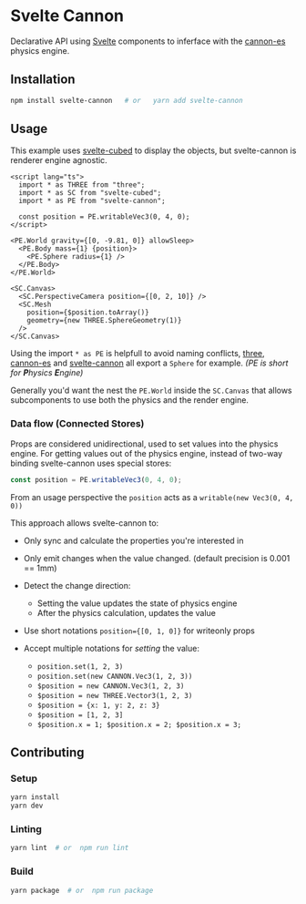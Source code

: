# Svelte Cannon

Declarative API using [Svelte](https://svelte.dev/) components to inferface with the [cannon-es](https://pmndrs.github.io/cannon-es/) physics engine.

## Installation

```sh
npm install svelte-cannon   # or   yarn add svelte-cannon
```

## Usage

This example uses [svelte-cubed](https://svelte-cubed.vercel.app/) to display the objects, but svelte-cannon is renderer engine agnostic.

```svelte
<script lang="ts">
  import * as THREE from "three";
  import * as SC from "svelte-cubed";
  import * as PE from "svelte-cannon";

  const position = PE.writableVec3(0, 4, 0);
</script>

<PE.World gravity={[0, -9.81, 0]} allowSleep>
  <PE.Body mass={1} {position}>
    <PE.Sphere radius={1} />
  </PE.Body>
</PE.World>

<SC.Canvas>
  <SC.PerspectiveCamera position={[0, 2, 10]} />
  <SC.Mesh
    position={$position.toArray()}
    geometry={new THREE.SphereGeometry(1)}
  />
</SC.Canvas>
```

Using the import `* as PE` is helpfull to avoid naming conflicts, [three](https://threejs.org/docs/#api/en/math/Sphere), [cannon-es](https://pmndrs.github.io/cannon-es/docs/classes/Sphere.html) and [svelte-cannon](./src/lib/components/Sphere.svelte) all export a `Sphere` for example.
_(PE is short for **P**hysics **E**ngine)_

Generally you'd want the nest the `PE.World` inside the `SC.Canvas` that allows subcomponents to use both the physics and the render engine.

### Data flow (Connected Stores)

Props are considered unidirectional, used to set values into the physics engine.
For getting values out of the physics engine, instead of two-way binding svelte-cannon uses special stores:

```js
const position = PE.writableVec3(0, 4, 0);
```

From an usage perspective the `position` acts as a `writable(new Vec3(0, 4, 0))`

This approach allows svelte-cannon to:

- Only sync and calculate the properties you're interested in
- Only emit changes when the value changed. (default precision is 0.001 == 1mm)
- Detect the change direction:
  - Setting the value updates the state of physics engine
  - After the physics calculation, updates the value
- Use short notations `position={[0, 1, 0]}` for writeonly props
- Accept multiple notations for _setting_ the value:

  - `position.set(1, 2, 3)`
  - `position.set(new CANNON.Vec3(1, 2, 3))`
  - `$position = new CANNON.Vec3(1, 2, 3)`
  - `$position = new THREE.Vector3(1, 2, 3)`
  - `$position = {x: 1, y: 2, z: 3}`
  - `$position = [1, 2, 3]`
  - `$position.x = 1; $position.x = 2; $position.x = 3;`

## Contributing

### Setup

```sh
yarn install
yarn dev
```

### Linting

```sh
yarn lint  # or  npm run lint
```

### Build

```sh
yarn package  # or  npm run package
```
